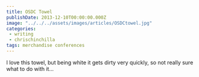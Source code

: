 ```yaml
---
title: OSDC Towel
publishDate: 2013-12-10T00:00:00.000Z
image: "../../../assets/images/articles/OSDCtowel.jpg"
categories:
 - writing
 - chrischinchilla
tags: merchandise conferences
---
```


I love this towel, but being white it gets dirty very quickly, so not really sure what to do with it...
